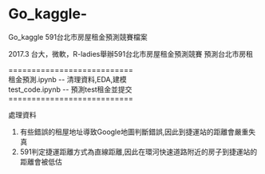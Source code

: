 # Go_kaggle-
Go_kaggle 591台北市房屋租金預測競賽檔案

2017.3 
台大，微軟，R-ladies舉辦591台北市房屋租金預測競賽
預測台北市房租

=========================== <br>
租金預測.ipynb -- 清理資料,EDA,建模  <br>
test_code.ipynb -- 預測test租金並提交  <br>
===========================  <br>

處理資料 <br>
1. 有些錯誤的租屋地址導致Google地圖判斷錯誤,因此到捷運站的距離會嚴重失真  <br>
2. 591判定捷運距離方式為直線距離,因此在環河快速道路附近的房子到捷運站的距離會被低估  <br>
